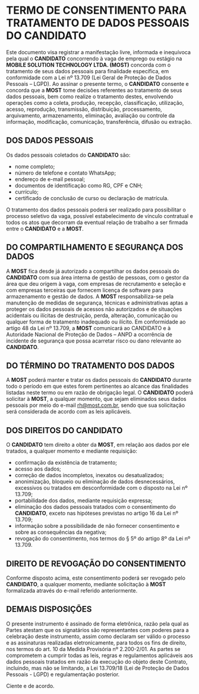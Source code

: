 # TERMO DE CONSENTIMENTO PARA TRATAMENTO DE DADOS PESSOAIS DO CANDIDATO

Este documento visa registrar a manifestação livre, informada e inequívoca pela qual o **CANDIDATO** concorrendo à vaga de emprego ou estágio na **MOBILE SOLUTION TECHNOLOGY LTDA. (MOST)** concorda com o tratamento de seus dados pessoais para finalidade específica, em conformidade com a Lei nº 13.709 (Lei Geral de Proteção de Dados Pessoais – LGPD).
Ao assinar o presente termo, o **CANDIDATO** consente e concorda que a **MOST** tome decisões referentes ao tratamento de seus dados pessoais, bem como realize o tratamento destes, envolvendo operações como a coleta, produção, recepção, classificação, utilização, acesso, reprodução, transmissão, distribuição, processamento, arquivamento, armazenamento, eliminação, avaliação ou controle da informação, modificação, comunicação, transferência, difusão ou extração.

## DOS DADOS PESSOAIS
Os dados pessoais coletados do **CANDIDATO** são:
- nome completo;
- número de telefone e contato WhatsApp;
- endereço de e-mail pessoal;
- documentos de identificação como RG, CPF e CNH;
- currículo;
- certificado de conclusão de curso ou declaração de matrícula.

O tratamento dos dados pessoais poderá ser realizado para possibilitar o processo seletivo da vaga, possível estabelecimento de vínculo contratual e todos os atos que decorram da eventual relação de trabalho a ser firmada entre o **CANDIDATO** e a **MOST**. 

## DO COMPARTILHAMENTO E SEGURANÇA DOS DADOS
A **MOST** fica desde já autorizado a compartilhar os dados pessoais do **CANDIDATO** com sua área interna de gestão de pessoas, com o gestor da área que deu origem à vaga, com empresas de recrutamento e seleção e com empresas terceiras que fornecem licença de software para armazenamento e gestão de dados.
A **MOST** responsabiliza-se pela manutenção de medidas de segurança, técnicas e administrativas aptas a proteger os dados pessoais de acessos não autorizados e de situações acidentais ou ilícitas de destruição, perda, alteração, comunicação ou qualquer forma de tratamento inadequado ou ilícito.
Em conformidade ao artigo 48 da Lei nº 13.709, a **MOST** comunicará ao CANDIDATO e à Autoridade Nacional de Proteção de Dados – ANPD a ocorrência de incidente de segurança que possa acarretar risco ou dano relevante ao **CANDIDATO**.
 
## DO TÉRMINO DO TRATAMENTO DOS DADOS
A **MOST** poderá manter e tratar os dados pessoais do **CANDIDATO** durante todo o período em que estes forem pertinentes ao alcance das finalidades listadas neste termo ou em razão de obrigação legal.
O **CANDIDATO** poderá solicitar à **MOST**, a qualquer momento, que sejam eliminados seus dados pessoais por meio do e-mail rh@most.com.br, sendo que sua solicitação será considerada de acordo com as leis aplicáveis.

## DOS DIREITOS DO CANDIDATO
O **CANDIDATO** tem direito a obter da **MOST**, em relação aos dados por ele tratados, a qualquer momento e mediante requisição:
- confirmação da existência de tratamento;
- acesso aos dados;
- correção de dados incompletos, inexatos ou desatualizados;
- anonimização, bloqueio ou eliminação de dados desnecessários, excessivos ou tratados em desconformidade com o disposto na Lei nº 13.709;
- portabilidade dos dados, mediante requisição expressa;
- eliminação dos dados pessoais tratados com o consentimento do **CANDIDATO**, exceto nas hipóteses previstas no artigo 16 da Lei nº 13.709;
- informação sobre a possibilidade de não fornecer consentimento e sobre as consequências da negativa;
- revogação do consentimento, nos termos do § 5º do artigo 8º da Lei nº 13.709.

## DIREITO DE REVOGAÇÃO DO CONSENTIMENTO
Conforme disposto acima, este consentimento poderá ser revogado pelo **CANDIDATO**, a qualquer momento, mediante solicitação à **MOST** formalizada através do e-mail referido anteriormente.
 
## DEMAIS DISPOSIÇÕES
O presente instrumento é assinado de forma eletrônica, razão pela qual as Partes atestam que os signatários são representantes com poderes para a celebração deste instrumento, assim como declaram ser válido o processo e as assinaturas realizadas eletronicamente, para todos os fins de direito, nos termos do art. 10 da Medida Provisória nº 2.200-2/01.
As partes se comprometem a cumprir todas as leis, regras e regulamentos aplicáveis aos dados pessoais tratados em razão da execução do objeto deste Contrato, incluindo, mas não se limitando, a Lei 13.709/18 (Lei de Proteção de Dados Pessoais - LGPD) e regulamentação posterior.
 
Ciente e de acordo.



